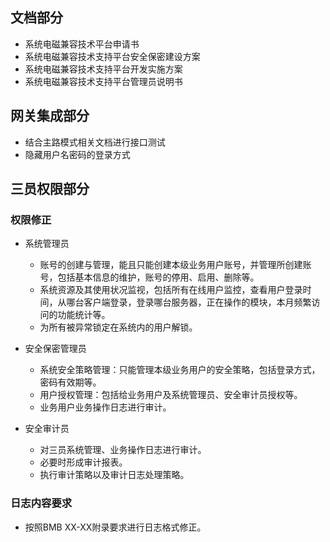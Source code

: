 ## 文档部分

- 系统电磁兼容技术平台申请书
- 系统电磁兼容技术支持平台安全保密建设方案
- 系统电磁兼容技术支持平台开发实施方案
- 系统电磁兼容技术支持平台管理员说明书

## 网关集成部分

- 结合主路模式相关文档进行接口测试
- 隐藏用户名密码的登录方式


## 三员权限部分

### 权限修正

- 系统管理员
  -  账号的创建与管理，能且只能创建本级业务用户账号，并管理所创建账号，包括基本信息的维护，账号的停用、启用、删除等。
  - 系统资源及其使用状况监视，包括所有在线用户监控，查看用户登录时间，从哪台客户端登录，登录哪台服务器，正在操作的模块，本月频繁访问的功能统计等。
  - 为所有被异常锁定在系统内的用户解锁。

- 安全保密管理员
  - 系统安全策略管理：只能管理本级业务用户的安全策略，包括登录方式，密码有效期等。
  - 用户授权管理：包括给业务用户及系统管理员、安全审计员授权等。
  - 业务用户业务操作日志进行审计。

- 安全审计员
  - 对三员系统管理、业务操作日志进行审计。
  - 必要时形成审计报表。
  - 执行审计策略以及审计日志处理策略。

### 日志内容要求

- 按照BMB XX-XX附录要求进行日志格式修正。
